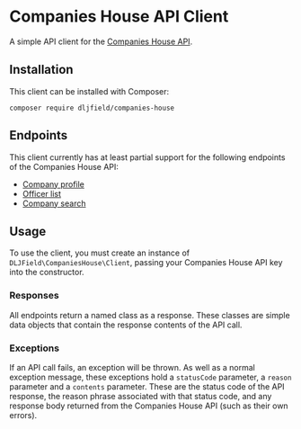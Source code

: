 # Companies House API Client

A simple API client for the [Companies House API](https://developer.companieshouse.gov.uk/api/docs/index.html).

## Installation

This client can be installed with Composer:

```
composer require dljfield/companies-house
```

## Endpoints

This client currently has at least partial support for the following endpoints of the Companies House API:

- [Company profile](https://developer.companieshouse.gov.uk/api/docs/company/company_number/company_number.html)
- [Officer list](https://developer.companieshouse.gov.uk/api/docs/company/company_number/officers/officers.html)
- [Company search](https://developer.companieshouse.gov.uk/api/docs/search/companies/companysearch.html)


## Usage

To use the client, you must create an instance of `DLJField\CompaniesHouse\Client`, passing your Companies House API key into the constructor.

### Responses

All endpoints return a named class as a response. These classes are simple data objects that contain the response contents of the API call. 

### Exceptions
If an API call fails, an exception will be thrown. As well as a normal exception message, these exceptions hold a `statusCode` parameter, a `reason` parameter and a `contents` parameter. These are the status code of the API response, the reason phrase associated with that status code, and any response body returned from the Companies House API (such as their own errors). 
